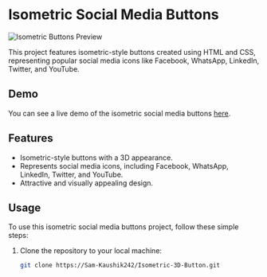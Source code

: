# Isometric Social Media Buttons

![Isometric Buttons Preview](isometric-buttons-preview.png)

This project features isometric-style buttons created using HTML and CSS, representing popular social media icons like Facebook, WhatsApp, LinkedIn, Twitter, and YouTube.

## Demo

You can see a live demo of the isometric social media buttons [here](https://sam-kaushik242.github.io/Isometric-3D-Button/).

## Features

- Isometric-style buttons with a 3D appearance.
- Represents social media icons, including Facebook, WhatsApp, LinkedIn, Twitter, and YouTube.
- Attractive and visually appealing design.

## Usage

To use this isometric social media buttons project, follow these simple steps:

1. Clone the repository to your local machine:

   ```sh
   git clone https://Sam-Kaushik242/Isometric-3D-Button.git
